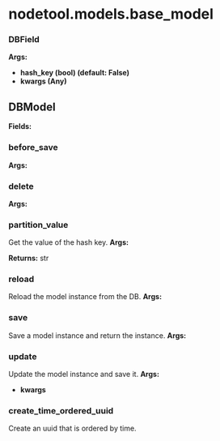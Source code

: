 # nodetool.models.base_model

### DBField

**Args:**
- **hash_key (bool) (default: False)**
- **kwargs (Any)**

## DBModel

**Fields:**

### before_save

**Args:**

### delete

**Args:**

### partition_value

Get the value of the hash key.
**Args:**

**Returns:** str

### reload

Reload the model instance from the DB.
**Args:**

### save

Save a model instance and return the instance.
**Args:**

### update

Update the model instance and save it.
**Args:**
- **kwargs**


### create_time_ordered_uuid

Create an uuid that is ordered by time.
